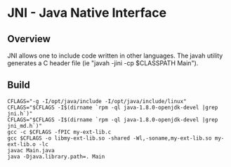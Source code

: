 JNI - Java Native Interface
=================
Overview
---------------
JNI allows one to include code written in other languages.  The javah utility
generates a C header file (ie "javah -jini -cp $CLASSPATH Main").

Build
---------------

```shell
CFLAGS="-g -I/opt/java/include -I/opt/java/include/linux"
CFLAGS="$CFLAGS -I$(dirname `rpm -ql java-1.8.0-openjdk-devel |grep jni.h`)"
CFLAGS="$CFLAGS -I$(dirname `rpm -ql java-1.8.0-openjdk-devel |grep jni_md.h`)"
gcc -c $CFLAGS -fPIC my-ext-lib.c
gcc $CFLAGS -o libmy-ext-lib.so -shared -Wl,-soname,my-ext-lib.so my-ext-lib.o -lc
javac Main.java
java -Djava.library.path=. Main
```
